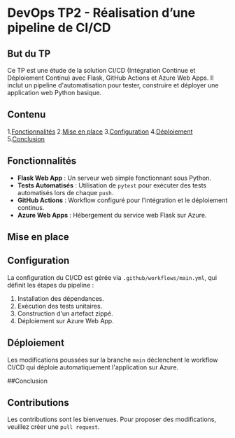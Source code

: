 # DevOps TP2 - Réalisation d’une pipeline de CI/CD

## But du TP
Ce TP est une étude de  la solution CI/CD (Intégration Continue et Déploiement Continu) avec Flask, GitHub Actions et Azure Web Apps. Il inclut un pipeline d'automatisation pour tester, construire et déployer une application web Python basique.

## Contenu

1.[Fonctionnalités](#Fonctionnalités)
2.[Mise en place](#mise-en-place)
3.[Configuration](#Configuration)
4.[Déploiement](#Déploiement)
5.[Conclusion](#Conclusion)

## Fonctionnalités
- **Flask Web App** : Un serveur web simple fonctionnant sous Python.
- **Tests Automatisés** : Utilisation de `pytest` pour exécuter des tests automatisés lors de chaque `push`.
- **GitHub Actions** : Workflow configuré pour l'intégration et le déploiement continus.
- **Azure Web Apps** : Hébergement du service web Flask sur Azure.

## Mise en place
## Configuration
La configuration du CI/CD est gérée via `.github/workflows/main.yml`, qui définit les étapes du pipeline :

1. Installation des dépendances.
2. Exécution des tests unitaires.
3. Construction d'un artefact zippé.
4. Déploiement sur Azure Web App.

## Déploiement
Les modifications poussées sur la branche `main` déclenchent le workflow CI/CD qui déploie automatiquement l'application sur Azure.


##Conclusion


## Contributions
Les contributions sont les bienvenues. Pour proposer des modifications, veuillez créer une `pull request`.
